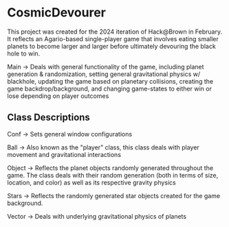 # CosmicDevourer
This project was created for the 2024 iteration of Hack@Brown in February. It reflects an Agario-based single-player 
game that involves eating smaller planets to become larger and larger before ultimately devouring the black hole to win. 

Main -> Deals with general functionality of the game, including planet generation & randomization, setting general gravitational 
physics w/ blackhole, updating the game based on planetary collisions, creating the game backdrop/background, and changing game-states 
to either win or lose depending on player outcomes

## Class Descriptions
Conf -> Sets general window configurations

Ball -> Also known as the "player" class, this class deals with player movement and gravitational interactions

Object -> Reflects the planet objects randomly generated throughout the game. The class deals with their random generation (both in terms of size, location, and color) as well as its respective gravity physics 

Stars -> Reflects the randomly generated star objects created for the game background. 

Vector -> Deals with underlying gravitational physics of planets 
